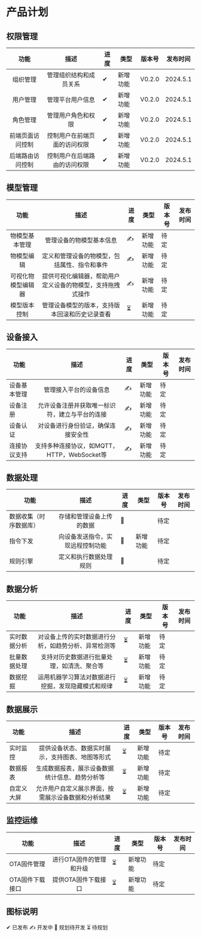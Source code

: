 # 产品计划

## 权限管理

|    功能    |       描述       | 进度  | 类型   | 版本号    | 发布时间     |
| :------: | :------------: | --- | ---- | ------ | -------- |
|   组织管理   |  管理组织结构和成员关系   | ✔   | 新增功能 | V0.2.0 | 2024.5.1 |
|   用户管理   |    管理平台用户信息    | ✔   | 新增功能 | V0.2.0 | 2024.5.1 |
|   角色管理   |   管理用户角色和权限    | ✔   | 新增功能 | V0.2.0 | 2024.5.1 |
| 前端页面访问控制 | 控制用户在前端页面的访问权限 | ✔   | 新增功能 | V0.2.0 | 2024.5.1 |
| 后端路由访问控制 | 控制用户在后端路由的访问权限 | ✔   | 新增功能 | V0.2.0 | 2024.5.1 |

## 模型管理

|    功能     |              描述               | 进度  | 类型   | 版本号 | 发布时间 |
| :-------: | :---------------------------: | --- | ---- | --- | ---- |
|  物模型基本管理  |         管理设备的物模型基本信息          | ✍   | 新增功能 | 待定  |      |
|   物模型编辑   |    定义和管理设备的物模型，包括属性、指令和事件     | ✍   | 新增功能 | 待定  |      |
| 可视化物模型编辑器 | 提供可视化编辑器，帮助用户定义设备的物模型，支持拖拽式操作 | ✍   | 新增功能 | 待定  |      |
|  模型版本控制   |    管理设备模型的版本，支持版本回滚和历史记录查看    | ⏳   | 新增功能 | 待定  |      |

## 设备接入

| 功能     |               描述               | 进度  | 类型   | 版本号 | 发布时间 |
| ------ | :----------------------------: | --- | ---- | --- | ---- |
| 设备基本管理 |          管理接入平台的设备信息           | ✍   | 新增功能 | 待定  |      |
| 设备注册   |    允许设备注册并获取唯一标识符，建立与平台的连接     | ✍   | 新增功能 | 待定  |      |
| 设备认证   |       对设备进行身份验证，确保连接安全性        | ✍   | 新增功能 | 待定  |      |
| 连接协议支持 | 支持多种连接协议，如MQTT，HTTP，WebSocket等 | ✍   | 新增功能 | 待定  |      |

## 数据处理

| 功能          |        描述        | 进度  | 类型   | 版本号 | 发布时间 |
| ----------- | :--------------: | --- | ---- | --- | ---- |
| 数据收集（时序数据库） |   存储和管理设备上传的数据   | 📝  |      | 待定  |      |
| 指令下发        | 向设备发送指令，实现远程控制功能 | 📝  | 新增功能 | 待定  |      |
| 规则引擎        |   定义和执行数据处理规则    | 📝  |      | 待定  |      |


## 数据分析

| 功能     |             描述             | 进度  | 类型   | 版本号 | 发布时间 |
| ------ | :------------------------: | --- | ---- | --- | ---- |
| 实时数据分析 | 对设备上传的实时数据进行分析，如趋势分析、异常检测等 | ⏳   | 新增功能 | 待定  |      |
| 批量数据处理 |   支持对历史数据进行批量处理，如清洗、聚合等    | ⏳   | 新增功能 | 待定  |      |
| 数据挖掘   | 运用机器学习算法对数据进行挖掘，发现隐藏模式和规律  | ⏳   | 新增功能 | 待定  |      |

## 数据展示

| 功能    |            描述             | 进度  | 类型   | 版本号 | 发布时间 |
| ----- | :-----------------------: | --- | ---- | --- | ---- |
| 实时监控  | 提供设备状态、数据实时展示，支持图表、地图等形式  | ⏳   | 新增功能 | 待定  |      |
| 数据报表  |  生成数据报表，展示设备数据统计信息、趋势分析等  | ⏳   | 新增功能 | 待定  |      |
| 自定义大屏 | 允许用户自定义展示界面，按需展示设备数据和分析结果 | ⏳   | 新增功能 | 待定  |      |

## 监控运维

| 功能        |      描述       | 进度  | 类型   | 版本号 | 发布时间 |
| --------- | :-----------: | --- | ---- | --- | ---- |
| OTA固件管理   | 进行OTA固件的管理和升级 | ⏳   | 新增功能 | 待定  |      |
| OTA固件下载接口 |  提供OTA固件下载接口  | ⏳   | 新增功能 | 待定  |      |


## 图标说明

✔ 已发布 ✍ 开发中 📝 规划待开发 ⏳ 待规划
